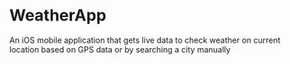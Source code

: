 # WeatherApp
An iOS mobile application that gets live data to check weather on current location based on GPS data or by searching a city manually
